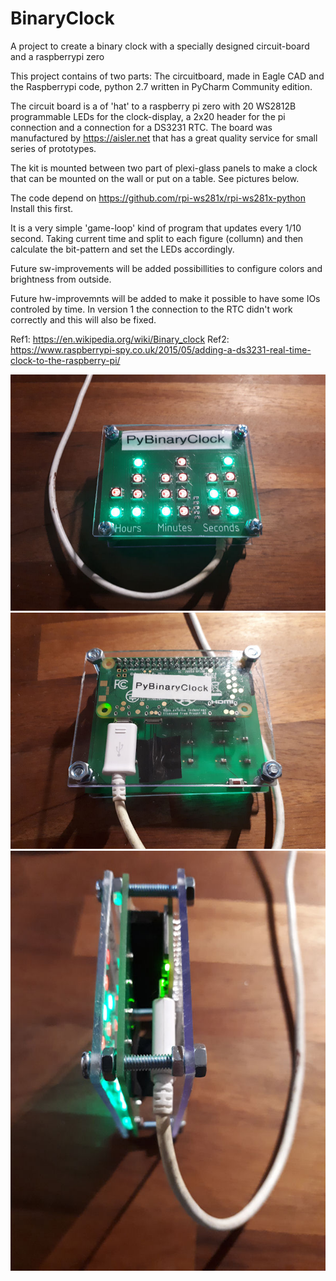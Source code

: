 # BinaryClock
A project to create a binary clock with a specially designed circuit-board and a raspberrypi zero

This project contains of two parts:
The circuitboard, made in Eagle CAD and the Raspberrypi code, python 2.7 written in PyCharm Community edition.

The circuit board is a of 'hat' to a raspberry pi zero with 20 WS2812B programmable LEDs for the clock-display, a 2x20 header
for the pi connection and a connection for a DS3231 RTC. The board was manufactured by https://aisler.net that has a great quality service for small series of prototypes. 

The kit is mounted between two part of plexi-glass panels to make a clock that can be mounted on the wall or put on a table. See pictures below.

The code depend on https://github.com/rpi-ws281x/rpi-ws281x-python Install this first.

It is a very simple 'game-loop' kind of program that updates every 1/10 second. Taking current time and  split to each figure (collumn) and then calculate  the bit-pattern and set the LEDs accordingly.

Future sw-improvements will be added possibillities to configure colors and brightness from outside.

Future hw-improvemnts will be added to make it possible to have some IOs controled by time. In version 1 the connection to the RTC didn't work correctly and this will also be fixed.

Ref1: https://en.wikipedia.org/wiki/Binary_clock
Ref2: https://www.raspberrypi-spy.co.uk/2015/05/adding-a-ds3231-real-time-clock-to-the-raspberry-pi/


<img src="https://github.com/teddycool/BinaryClock/blob/master/20190218_191029.jpg" alt="Front..."/>

<img src="https://github.com/teddycool/BinaryClock/blob/master/20190218_191040.jpg" alt="Rear..."/>

<img src="https://github.com/teddycool/BinaryClock/blob/master/20190218_191052.jpg" alt="Side..."/>

